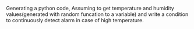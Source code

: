 Generating a python code, Assuming to get temperature and humidity values(generated with random funcation to a variable) and write a condition to continuously detect alarm in case of high temperature.
